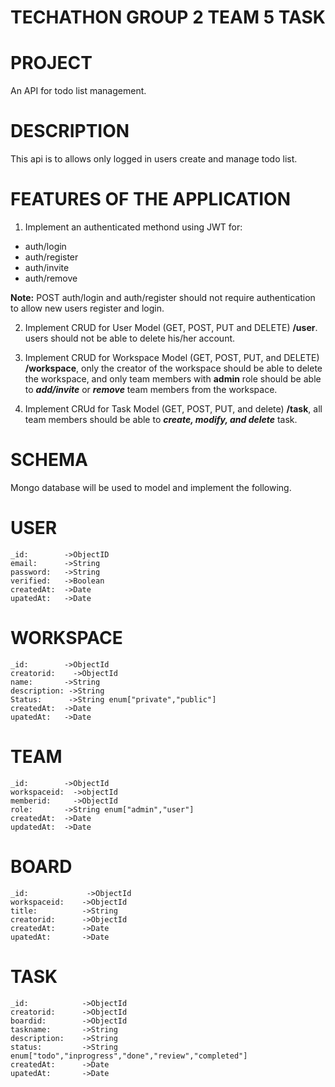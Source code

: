 # TECHATHON GROUP 2 TEAM 5 TASK

# PROJECT
 An API for todo list management.

# DESCRIPTION
This api is to allows only logged in users create and manage todo list.

# FEATURES OF THE APPLICATION
1. Implement an authenticated methond using JWT for:
- auth/login
- auth/register
- auth/invite
- auth/remove

**Note:**
POST auth/login and auth/register should not require authentication to allow new users register and login.

2. Implement CRUD for User Model (GET, POST, PUT and DELETE) **/user**. users should not be able to delete his/her account.

3. Implement CRUD for Workspace Model (GET, POST, PUT, and DELETE) **/workspace**, only the creator of the workspace should be able to delete the workspace, and only team members with **admin** role should be able to ***add/invite*** or ***remove*** team members from the workspace.

4. Implement CRUd for Task Model (GET, POST, PUT, and delete) **/task**, all team members should be able to ***create, modify, and delete*** task.

# SCHEMA
Mongo database will be used to model and implement the following.

# USER
```
_id:        ->ObjectID
email:      ->String
password:   ->String
verified:   ->Boolean
createdAt:  ->Date
upatedAt:   ->Date
```

# WORKSPACE
```
_id:        ->ObjectId
creatorid:    ->ObjectId
name:       ->String
description: ->String
Status:      ->String enum["private","public"]
createdAt:  ->Date
upatedAt:   ->Date
```
# TEAM
```
_id:        ->ObjectId
workspaceid:  ->objectId
memberid:     ->ObjectId
role:       ->String enum["admin","user"]
createdAt:  ->Date
updatedAt:  ->Date
```

# BOARD
```
_id:             ->ObjectId
workspaceid:    ->ObjectId
title:          ->String
creatorid:      ->ObjectId
createdAt:      ->Date
upatedAt:       ->Date
```

# TASK
```
_id:            ->ObjectId
creatorid:      ->ObjectId
boardid:        ->ObjectId
taskname:       ->String
description:    ->String
status:         ->String enum["todo","inprogress","done","review","completed"]
createdAt:      ->Date
upatedAt:       ->Date
```